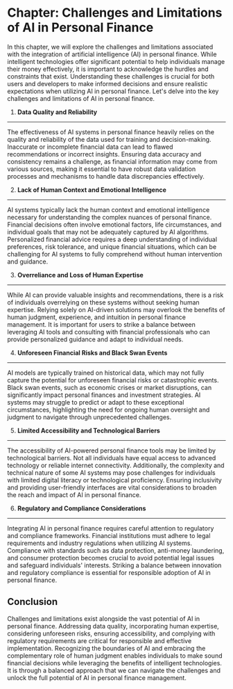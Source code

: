 Chapter: Challenges and Limitations of AI in Personal Finance
=============================================================

In this chapter, we will explore the challenges and limitations associated with the integration of artificial intelligence (AI) in personal finance. While intelligent technologies offer significant potential to help individuals manage their money effectively, it is important to acknowledge the hurdles and constraints that exist. Understanding these challenges is crucial for both users and developers to make informed decisions and ensure realistic expectations when utilizing AI in personal finance. Let's delve into the key challenges and limitations of AI in personal finance.

1. **Data Quality and Reliability**
-----------------------------------

The effectiveness of AI systems in personal finance heavily relies on the quality and reliability of the data used for training and decision-making. Inaccurate or incomplete financial data can lead to flawed recommendations or incorrect insights. Ensuring data accuracy and consistency remains a challenge, as financial information may come from various sources, making it essential to have robust data validation processes and mechanisms to handle data discrepancies effectively.

2. **Lack of Human Context and Emotional Intelligence**
-------------------------------------------------------

AI systems typically lack the human context and emotional intelligence necessary for understanding the complex nuances of personal finance. Financial decisions often involve emotional factors, life circumstances, and individual goals that may not be adequately captured by AI algorithms. Personalized financial advice requires a deep understanding of individual preferences, risk tolerance, and unique financial situations, which can be challenging for AI systems to fully comprehend without human intervention and guidance.

3. **Overreliance and Loss of Human Expertise**
-----------------------------------------------

While AI can provide valuable insights and recommendations, there is a risk of individuals overrelying on these systems without seeking human expertise. Relying solely on AI-driven solutions may overlook the benefits of human judgment, experience, and intuition in personal finance management. It is important for users to strike a balance between leveraging AI tools and consulting with financial professionals who can provide personalized guidance and adapt to individual needs.

4. **Unforeseen Financial Risks and Black Swan Events**
-------------------------------------------------------

AI models are typically trained on historical data, which may not fully capture the potential for unforeseen financial risks or catastrophic events. Black swan events, such as economic crises or market disruptions, can significantly impact personal finances and investment strategies. AI systems may struggle to predict or adapt to these exceptional circumstances, highlighting the need for ongoing human oversight and judgment to navigate through unprecedented challenges.

5. **Limited Accessibility and Technological Barriers**
-------------------------------------------------------

The accessibility of AI-powered personal finance tools may be limited by technological barriers. Not all individuals have equal access to advanced technology or reliable internet connectivity. Additionally, the complexity and technical nature of some AI systems may pose challenges for individuals with limited digital literacy or technological proficiency. Ensuring inclusivity and providing user-friendly interfaces are vital considerations to broaden the reach and impact of AI in personal finance.

6. **Regulatory and Compliance Considerations**
-----------------------------------------------

Integrating AI in personal finance requires careful attention to regulatory and compliance frameworks. Financial institutions must adhere to legal requirements and industry regulations when utilizing AI systems. Compliance with standards such as data protection, anti-money laundering, and consumer protection becomes crucial to avoid potential legal issues and safeguard individuals' interests. Striking a balance between innovation and regulatory compliance is essential for responsible adoption of AI in personal finance.

Conclusion
----------

Challenges and limitations exist alongside the vast potential of AI in personal finance. Addressing data quality, incorporating human expertise, considering unforeseen risks, ensuring accessibility, and complying with regulatory requirements are critical for responsible and effective implementation. Recognizing the boundaries of AI and embracing the complementary role of human judgment enables individuals to make sound financial decisions while leveraging the benefits of intelligent technologies. It is through a balanced approach that we can navigate the challenges and unlock the full potential of AI in personal finance management.
